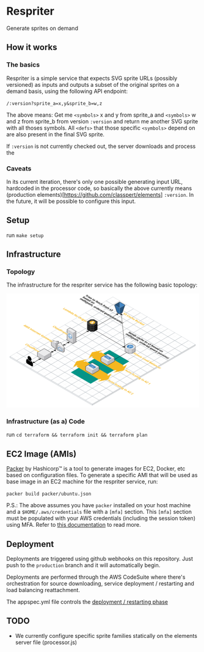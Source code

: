 # Respriter

Generate sprites on demand

## How it works

### The basics

Respriter is a simple service that expects SVG sprite URLs (possibly versioned) as inputs
and outputs a subset of the original sprites on a demand basis, using the following API endpoint:

`/:version?sprite_a=x,y&sprite_b=w,z`

The above means: Get me `<symbols>` x and y from sprite_a and `<symbols>` w and z from sprite_b
from version `:version` and return me another SVG sprite with all thoses symbols. All `<defs>` that those specific `<symbols>` depend on are also present in the final SVG sprite.

If `:version` is not currently checked out, the server downloads and process the

### Caveats

In its current iteration, there's only one possible generating input URL, hardcoded in the processor code, so basically the above currently means (production elements)[https://github.com/classpert/elements] `:version`. In the future, it will be possible to configure this input.

## Setup

run `make setup`

## Infrastructure

### Topology

The infrastructure for the respriter service has the following basic topology:

![Respriter Topology on AWS](/docs/topology.svg)

### Infrastructure (as a) Code

run `cd terraform && terraform init && terraform plan`

## EC2 Image (AMIs)

[Packer](https://www.packer.io/) by Hashicorp™ is a tool to generate images for EC2, Docker, etc based on configuration files. To generate a specific AMI that will be used as base image in an EC2 machine for the respriter service, run:

`packer build packer/ubuntu.json`

P.S.: The above assumes you have `packer` installed on your host machine and
a `$HOME/.aws/credentials` file with a `[mfa]` section. This `[mfa]` section must
be populated with your AWS credentials (including the session token) using MFA.
Refer to [this documentation](https://aws.amazon.com/premiumsupport/knowledge-center/authenticate-mfa-cli/) to read more.

## Deployment

Deployments are triggered using github webhooks on this repository. Just push to the
`production` branch and it will automatically begin.

Deployments are performed through the AWS CodeSuite where there's orchestration for source downloading, service deployment / restarting and load balancing reattachment.

The appspec.yml file controls the [deployment / restarting phase](https://docs.aws.amazon.com/codedeploy/latest/userguide/reference-appspec-file-structure-hooks.html#reference-appspec-file-structure-hooks-list)

## TODO

- We currently configure specific sprite families statically on the elements server file (processor.js)
